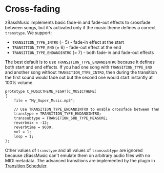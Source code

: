 # Cross-fading

zBassMusic implements basic fade-in and fade-out effects to crossfade between songs, but it's activated only 
if the music theme defines a correct `transtype`. We support:

* `TRANSITION_TYPE_INTRO` (= 5) - fade-in effect at the start
* `TRANSITION_TYPE_END` (= 6) - fade-out effect at the end
* `TRANSITION_TYPE_ENDANDINTRO` (= 7) - both fade-in and fade-out effects

The best default is to use `TRANSITION_TYPE_ENDANDINTRO` because it defines both start and end effects.
If you had one song with `TRANSITION_TYPE_END` and another song without `TRANSITION_TYPE_INTRO`, 
then during the transition the first sound would fade out but the second one would start instantly at 100% volume.

```dae
prototype C_MUSICTHEME_FIGHT(C_MUSICTHEME)
{
	file = "My_Super_Music.mp3"; 

    // Use TRANSITION_TYPE_ENDANDINTRO to enable crossfade between themes
	transtype = TRANSITION_TYPE_ENDANDINTRO;
	transsubtype = TRANSITION_SUB_TYPE_MEASURE;
	reverbmix = -12;
	reverbtime = 9000;
	vol = 1;
	loop = 1;
};
```

Other values of `transtype` and all values of `transsubtype` are ignored because zBassMusic can't emulate them on 
arbitrary audio files with no MIDI metadata. 
The advanced transitions are implemented by the plugin in [Transition Scheduler](../transition-scheduler/index.md).